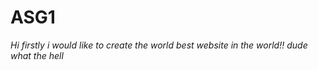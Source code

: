 # ASG1

*Hi firstly i would like to create the world best website in the world!!*
*dude what the hell*